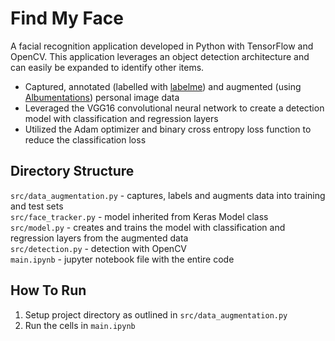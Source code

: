 # Find My Face

A facial recognition application developed in Python with TensorFlow and OpenCV. This application leverages an object detection architecture and can
easily be expanded to identify other items.
* Captured, annotated (labelled with [labelme](http://labelme2.csail.mit.edu/Release3.0/index.php)) and augmented (using [Albumentations](https://albumentations.ai/)) personal image data
* Leveraged the VGG16 convolutional neural network to create a detection model with classification and regression layers
* Utilized the Adam optimizer and binary cross entropy loss function to reduce the classification loss

## Directory Structure
`src/data_augmentation.py` - captures, labels and augments data into training and test sets  
`src/face_tracker.py` -  model inherited from Keras Model class  
`src/model.py` -  creates and trains the model with classification and regression layers from the augmented data  
`src/detection.py` -  detection with OpenCV  
`main.ipynb` - jupyter notebook file with the entire code

## How To Run
1. Setup project directory as outlined in `src/data_augmentation.py`
2. Run the cells in `main.ipynb`
